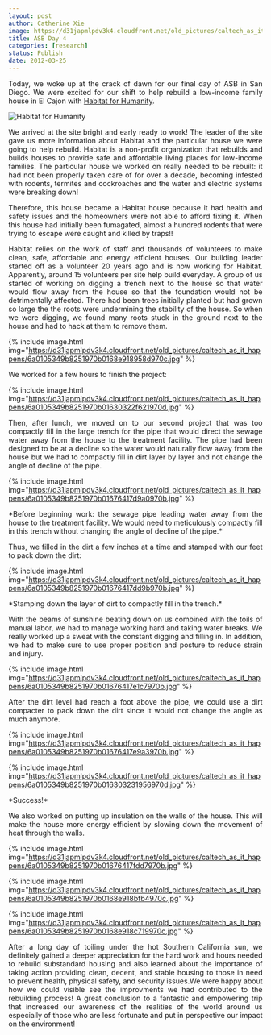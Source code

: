 ```yaml
---
layout: post
author: Catherine Xie
image: https://d31japmlpdv3k4.cloudfront.net/old_pictures/caltech_as_it_happens/6a0105349b8251970b0168e9188e23970c.jpg
title: ASB Day 4
categories: [research]
status: Publish
date: 2012-03-25
---
```



<p style="text-align: justify;">Today, we woke up at the crack of dawn for our final day of ASB in San Diego. We were excited for our shift to help rebuild a low-income family house in El Cajon with <a href="https://www.habitat.org/default.aspx" target="_self">Habitat for Humanity</a>.

<p style="text-align: justify;"><img alt="Habitat for Humanity" src="https://www.habitat.org/images/pagelayout/HFHILogo_Primary.png" />

<p style="text-align: justify;">We arrived at the site bright and early ready to work! The leader of the site gave us more information about Habitat and the particular house we were going to help rebuild. Habitat is a non-profit organization that rebuilds and builds houses to provide safe and affordable living places for low-income families. The particular house we worked on really needed to be rebuilt: it had not been properly taken care of for over a decade, becoming infested with rodents, termites and cockroaches and the water and electric systems were breaking down!

<p style="text-align: justify;">Therefore, this house became a Habitat house because it had health and safety issues and the homeowners were not able to afford fixing it. When this house had initially been fumagated, almost a hundred rodents that were trying to escape were caught and killed by traps!!

<p style="text-align: justify;">Habitat relies on the work of staff and thousands of volunteers to make clean, safe, affordable and energy efficient houses. Our building leader started off as a volunteer 20 years ago and is now working for Habitat. Apparently, around 15 volunteers per site help build everyday. A group of us started of working on digging a trench next to the house so that water would flow away from the house so that the foundation would not be detrimentally affected. There had been trees initially planted but had grown so large the the roots were undermining the stability of the house. So when we were digging, we found many roots stuck in the ground next to the house and had to hack at them to remove them.


{% include image.html img="https://d31japmlpdv3k4.cloudfront.net/old_pictures/caltech_as_it_happens/6a0105349b8251970b0168e918958d970c.jpg" %}
<p style="text-align: justify;">We worked for a few hours to finish the project:

{% include image.html img="https://d31japmlpdv3k4.cloudfront.net/old_pictures/caltech_as_it_happens/6a0105349b8251970b01630322f621970d.jpg" %}
<p style="text-align: justify;">Then, after lunch, we moved on to our second project that was too compactly fill in the large trench for the pipe that would direct the sewage water away from the house to the treatment facility. The pipe had been designed to be at a decline so the water would naturally flow away from the house but we had to compactly fill in dirt layer by layer and not change the angle of decline of the pipe.


{% include image.html img="https://d31japmlpdv3k4.cloudfront.net/old_pictures/caltech_as_it_happens/6a0105349b8251970b01676417d9a0970b.jpg" %}
<p style="text-align: justify;">*Before beginning work: the sewage pipe leading water away from the house to the treatment facility. We would need to meticulously compactly fill in this trench without changing the angle of decline of the pipe.*

<p style="text-align: justify;">Thus, we filled in the dirt a few inches at a time and stamped with our feet to pack down the dirt:

{% include image.html img="https://d31japmlpdv3k4.cloudfront.net/old_pictures/caltech_as_it_happens/6a0105349b8251970b01676417dd9b970b.jpg" %}
<p style="text-align: justify;">*Stamping down the layer of dirt to compactly fill in the trench.*

<p style="text-align: justify;">With the beams of sunshine beating down on us combined with the toils of manual labor, we had to manage working hard and taking water breaks. We really worked up a sweat with the constant digging and filling in. In addition, we had to make sure to use proper position and posture to reduce strain and injury.


{% include image.html img="https://d31japmlpdv3k4.cloudfront.net/old_pictures/caltech_as_it_happens/6a0105349b8251970b01676417e1c7970b.jpg" %}
<p style="text-align: justify;">After the dirt level had reach a foot above the pipe, we could use a dirt compacter to pack down the dirt since it would not change the angle as much anymore.


{% include image.html img="https://d31japmlpdv3k4.cloudfront.net/old_pictures/caltech_as_it_happens/6a0105349b8251970b01676417e9a3970b.jpg" %}


{% include image.html img="https://d31japmlpdv3k4.cloudfront.net/old_pictures/caltech_as_it_happens/6a0105349b8251970b016303231956970d.jpg" %}
<p style="text-align: justify;">*Success!*

<p style="text-align: justify;">We also worked on putting up insulation on the walls of the house. This will make the house more energy efficient by slowing down the movement of heat through the walls.


{% include image.html img="https://d31japmlpdv3k4.cloudfront.net/old_pictures/caltech_as_it_happens/6a0105349b8251970b01676417fdd7970b.jpg" %}


{% include image.html img="https://d31japmlpdv3k4.cloudfront.net/old_pictures/caltech_as_it_happens/6a0105349b8251970b0168e918bfb4970c.jpg" %}


{% include image.html img="https://d31japmlpdv3k4.cloudfront.net/old_pictures/caltech_as_it_happens/6a0105349b8251970b0168e918c719970c.jpg" %}
<p style="text-align: justify;">  After a long day of toiling under the hot Southern California sun, we definitely gained a deeper appreciation for the hard work and hours needed to rebuild substandard housing and also learned about the importance of taking action providing clean, decent, and stable housing to those in need to prevent health, physical safety, and security issues.We were happy about how we could visible see the improvments we had contributed to the rebuilding process! A great conclusion to a fantastic and empowering trip that increased our awareness of the realities of the world around us especially of those who are less fortunate and put in perspective our impact on the environment!

